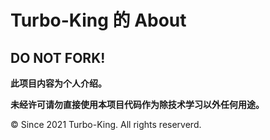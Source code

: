 # Turbo-King 的 About

## DO NOT FORK!

**此项目内容为个人介绍。**

**未经许可请勿直接使用本项目代码作为除技术学习以外任何用途。**

© Since 2021 Turbo-King. All rights reserverd.
